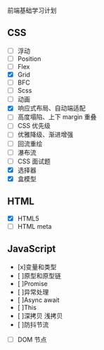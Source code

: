 <!--
 * @Author: Yu
 * @Date: 2020-07-30 18:55:15
 * @LastEditTime: 2020-08-03 15:38:38
 * @FilePath: \KeepLearning\plan.md
 * @Description: ''
-->

前端基础学习计划

## CSS

- [ ] 浮动
- [ ] Position
- [ ] Flex
- [x] Grid
- [ ] BFC
- [ ] Scss
- [ ] 动画
- [x] 响应式布局、自动端适配
- [ ] 高度塌陷、上下 margin 重叠
- [ ] CSS 优先级
- [ ] 优雅降级、渐进增强
- [ ] 回流重绘
- [ ] 瀑布流
- [ ] CSS 面试题
- [x] 选择器
- [x] 盒模型

## HTML

- [x] HTML5
- [ ] HTML meta

## JavaScript

- [x]变量和类型
- [ ]原型和原型链
- [ ]Promise
- [ ]异常处理
- [ ]Async await
- [ ]This
- [ ]深拷贝 浅拷贝
- [ ]防抖节流
- [ ] DOM 节点
